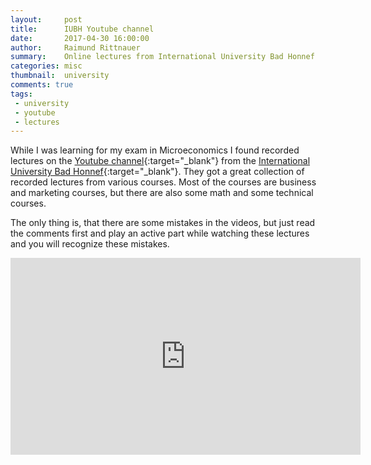 ```yaml
---
layout:     post
title:      IUBH Youtube channel
date:       2017-04-30 16:00:00
author:     Raimund Rittnauer
summary:    Online lectures from International University Bad Honnef
categories: misc
thumbnail:  university
comments: true
tags:
 - university
 - youtube
 - lectures
---
```


While I was learning for my exam in Microeconomics I found recorded lectures on the [Youtube channel][1]{:target="_blank"} from the [International University Bad Honnef][2]{:target="_blank"}. They got a great collection of recorded lectures from various courses. Most of the courses are business and marketing courses, but there are also some math and some technical courses.

The only thing is, that there are some mistakes in the videos, but just read the comments first and play an active part while watching these lectures and you will recognize these mistakes.

<div class="embed-responsive embed-responsive-16by9">
  <iframe class="embed-responsive-item" width="560" height="315" src="https://www.youtube.com/embed/13N07JWa7Ag?list=PLEChp4-dfea6tRSXl4nGWfNRmgTbcLPgs" frameborder="0" allowfullscreen>
  </iframe>
</div>

[1]: https://www.youtube.com/user/IUBHFernstudium
[2]: http://www.iubh.de/en/